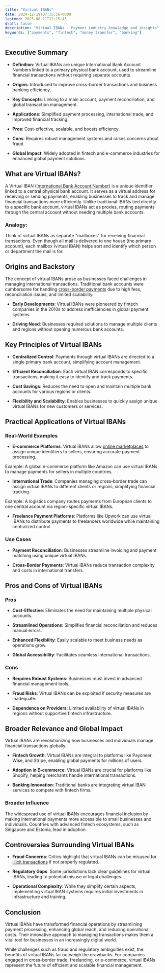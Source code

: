 ```yaml
---
title: "Virtual IBANs"
date: 2024-12-19T07:35:56+0000
lastmod: 2025-08-11T12:15:45
draft: false
description: "Virtual IBANs - Payment industry knowledge and insights"
keywords: ["payments", "fintech", "money transfer", "banking"]
---
```


## Executive Summary

- **Definition**: Virtual IBANs are unique International Bank Account Numbers linked to a primary physical bank account, used to streamline financial transactions without requiring separate accounts.

- **Origins**: Introduced to improve cross-border transactions and business banking efficiency.

- **Key Concepts**: Linking to a main account, payment reconciliation, and global transaction management.

- **Applications**: Simplified payment processing, international trade, and improved financial tracking.

- **Pros**: Cost-effective, scalable, and boosts efficiency.

- **Cons**: Requires robust management systems and raises concerns about fraud.

- **Global Impact**: Widely adopted in fintech and e-commerce industries for enhanced global payment solutions.

## What are Virtual IBANs?

A Virtual IBAN [(International Bank Account Number)](https://faisalkhanllc.xyz/resources/payments-wiki/i/what-is-an-iban/) is a unique identifier linked to a central physical bank account. It serves as a virtual address for receiving or sending payments, enabling businesses to track and manage financial transactions more efficiently. Unlike traditional IBANs tied directly to a specific bank account, virtual IBANs act as proxies, routing payments through the central account without needing multiple bank accounts.

### Analogy:

Think of virtual IBANs as separate "mailboxes" for receiving financial transactions. Even though all mail is delivered to one house (the primary account), each mailbox (virtual IBAN) helps sort and identify which person or department the mail is for.

## Origins and Backstory

The concept of virtual IBANs arose as businesses faced challenges in managing international transactions. Traditional bank accounts were cumbersome for handling [cross-border payments](https://faisalkhanllc.xyz/resources/payments-wiki/c/cross-border-payments-2/) due to high fees, reconciliation issues, and limited scalability.

- **Early Developments**: Virtual IBANs were pioneered by fintech companies in the 2010s to address inefficiencies in global payment systems.

- **Driving Need**: Businesses required solutions to manage multiple clients and regions without opening numerous bank accounts.

## Key Principles of Virtual IBANs

- **Centralized Control**: Payments through virtual IBANs are directed to a single primary bank account, simplifying account management.

- **Efficient Reconciliation**: Each virtual IBAN corresponds to specific transactions, making it easy to identify and track payments.

- **Cost Savings**: Reduces the need to open and maintain multiple bank accounts for various regions or clients.

- **Flexibility and Scalability**: Enables businesses to quickly assign unique virtual IBANs for new customers or services.

## Practical Applications of Virtual IBANs

### Real-World Examples

- **E-commerce Platforms**: Virtual IBANs allow [online marketplaces](https://faisalkhanllc.xyz/resources/payments-wiki/e/e-commerce-platforms/) to assign unique identifiers to sellers, ensuring accurate payment processing.

Example: A global e-commerce platform like Amazon can use virtual IBANs to manage payments for sellers in multiple countries.

- **International Trade**: Companies managing cross-border trade can assign virtual IBANs to different clients or regions, simplifying financial tracking.

Example: A logistics company routes payments from European clients to one central account via region-specific virtual IBANs.

- **Freelance Payment Platforms**: Platforms like Upwork can use virtual IBANs to distribute payments to freelancers worldwide while maintaining centralized control.

### Use Cases

- **Payment Reconciliation**: Businesses streamline invoicing and payment matching using unique virtual IBANs.

- **Cross-Border Payments**: Virtual IBANs reduce transaction complexity and costs in international transfers.

## Pros and Cons of Virtual IBANs

### Pros

- **Cost-Effective**: Eliminates the need for maintaining multiple physical accounts.

- **Streamlined Operations**: Simplifies financial reconciliation and reduces manual errors.

- **Enhanced Flexibility**: Easily scalable to meet business needs as operations grow.

- **Global Accessibility**: Facilitates seamless international transactions.

### Cons

- **Requires Robust Systems**: Businesses must invest in advanced financial management tools.

- **Fraud Risks**: Virtual IBANs can be exploited if security measures are inadequate.

- **Dependence on Providers**: Limited availability of virtual IBANs in regions without supportive fintech infrastructure.

## Broader Relevance and Global Impact

Virtual IBANs are revolutionizing how businesses and individuals manage financial transactions globally.

- **Fintech Growth**: Virtual IBANs are integral to platforms like Payoneer, Wise, and Stripe, enabling global payments for millions of users.

- **Adoption in E-commerce**: Virtual IBANs are crucial for platforms like Shopify, helping merchants handle international transactions.

- **Banking Innovation**: Traditional banks are integrating virtual IBAN services to compete with fintech firms.

### Broader Influence

The widespread use of virtual IBANs encourages financial inclusion by making international payments more accessible to small businesses and individuals. Countries with advanced fintech ecosystems, such as Singapore and Estonia, lead in adoption.

## Controversies Surrounding Virtual IBANs

- **Fraud Concerns**: Critics highlight that virtual IBANs can be misused for [illicit transactions](https://faisalkhanllc.xyz/resources/payments-wiki/f/fraud/) if not properly regulated.

- **Regulatory Gaps**: Some jurisdictions lack clear guidelines for virtual IBANs, leading to potential misuse or legal challenges.

- **Operational Complexity**: While they simplify certain aspects, implementing virtual IBAN systems requires initial investments in infrastructure and training.

## Conclusion

Virtual IBANs have transformed financial operations by streamlining payment processing, enhancing global reach, and reducing operational costs. Their innovative approach to managing transactions makes them a vital tool for businesses in an increasingly digital world.

While challenges such as fraud and regulatory ambiguities exist, the benefits of virtual IBANs far outweigh the drawbacks. For companies engaged in cross-border trade, freelancing, or e-commerce, virtual IBANs represent the future of efficient and scalable financial management.